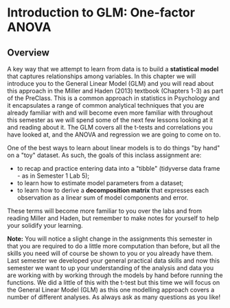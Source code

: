 
# Introduction to GLM: One-factor ANOVA

## Overview

A key way that we attempt to learn from data is to build a **statistical model** that captures relationships among variables. In this chapter we will introduce you to the General Linear Model (GLM) and you will read about this approach in the Miller and Haden (2013) textbook (Chapters 1-3) as part of the PreClass. This is a common approach in statistics in Psychology and it encapsulates a range of common analytical techniques that you are already familiar with and will become even more familiar with throughout this semester as we will spend some of the next few lessons looking at it and reading about it. The GLM covers all the t-tests and correlations you have looked at, and the ANOVA and regression we are going to come on to. 

One of the best ways to learn about linear models is to do things "by hand" on a "toy" dataset. As such, the goals of this inclass assignment are:

- to recap and practice entering data into a "tibble" (tidyverse data frame - as in Semester 1 Lab 5);
- to learn how to estimate model parameters from a dataset;
- to learn how to derive a **decomposition matrix** that expresses each observation as a linear sum of model components and error.

These terms will become more familiar to you over the labs and from reading Miller and Haden, but remember to make notes for yourself to help your solidify your learning. 

**Note:** You will notice a slight change in the assignments this semester in that you are required to do a little more computation than before, but all the skills you need will of course be shown to you or you already have them. Last semester we developed your general practical data skills and now this semester we want to up your understanding of the analysis and data you are working with by working through the models by hand before running the functions. We did a little of this with the t-test but this time we will focus on the General Linear Model (GLM) as this one modelling approach covers a number of different analyses. As always ask as many questions as you like!
